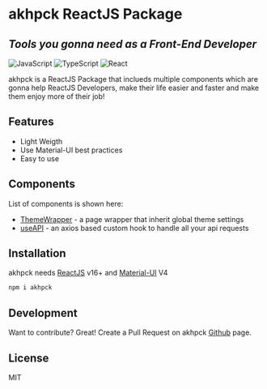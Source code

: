 # akhpck ReactJS Package

## _Tools you gonna need as a Front-End Developer_

![JavaScript](https://img.shields.io/badge/javascript-%23323330.svg?style=for-the-badge&logo=javascript&logoColor=%23F7DF1E) ![TypeScript](https://img.shields.io/badge/typescript-%23007ACC.svg?style=for-the-badge&logo=typescript&logoColor=white) ![React](https://img.shields.io/badge/react-%2320232a.svg?style=for-the-badge&logo=react&logoColor=%2361DAFB)

akhpck is a ReactJS Package that inclueds multiple components which are gonna help ReactJS Developers,
make their life easier and faster and make them enjoy more of their job!

## Features

- Light Weigth
- Use Material-UI best practices
- Easy to use

## Components

List of components is shown here:

- [ThemeWrapper](https://github.com/Aslan-Khorramie/akhpck/tree/main/src/components/ThemeWrapper) - a page wrapper that inherit global theme settings
- [useAPI]() - an axios based custom hook to handle all your api requests

## Installation

akhpck needs [ReactJS](https://reactjs.org/) v16+ and [Material-UI](https://v4.mui.com/) V4

```sh
npm i akhpck
```

## Development

Want to contribute? Great!
Create a Pull Request on akhpck [Github](https://github.com/Aslan-Khorramie/akhpck) page.

## License

MIT

